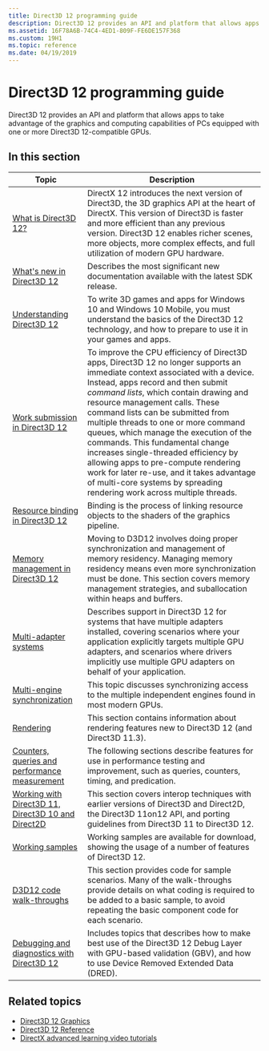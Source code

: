 ```yaml
---
title: Direct3D 12 programming guide
description: Direct3D 12 provides an API and platform that allows apps to take advantage of the graphics and computing capabilities of PCs equipped with one or more Direct3D 12-compatible GPUs.
ms.assetid: 16F78A6B-74C4-4ED1-809F-FE6DE157F368
ms.custom: 19H1
ms.topic: reference
ms.date: 04/19/2019
---
```


# Direct3D 12 programming guide

Direct3D 12 provides an API and platform that allows apps to take advantage of the graphics and computing capabilities of PCs equipped with one or more Direct3D 12-compatible GPUs.

## In this section

| Topic | Description |
|-|-|
| [What is Direct3D 12?](what-is-directx-12-.md) | DirectX 12 introduces the next version of Direct3D, the 3D graphics API at the heart of DirectX. This version of Direct3D is faster and more efficient than any previous version. Direct3D 12 enables richer scenes, more objects, more complex effects, and full utilization of modern GPU hardware.  |
| [What's new in Direct3D 12](new-releases.md) | Describes the most significant new documentation available with the latest SDK release. |
| [Understanding Direct3D 12](directx-12-getting-started.md) | To write 3D games and apps for Windows 10 and Windows 10 Mobile, you must understand the basics of the Direct3D 12 technology, and how to prepare to use it in your games and apps. |
| [Work submission in Direct3D 12](command-queues-and-command-lists.md) | To improve the CPU efficiency of Direct3D apps, Direct3D 12 no longer supports an immediate context associated with a device. Instead, apps record and then submit *command lists*, which contain drawing and resource management calls. These command lists can be submitted from multiple threads to one or more command queues, which manage the execution of the commands. This fundamental change increases single-threaded efficiency by allowing apps to pre-compute rendering work for later re-use, and it takes advantage of multi-core systems by spreading rendering work across multiple threads.  |
| [Resource binding in Direct3D 12](resource-binding.md) | Binding is the process of linking resource objects to the shaders of the graphics pipeline.  |
| [Memory management in Direct3D 12](memory-management.md) | Moving to D3D12 involves doing proper synchronization and management of memory residency. Managing memory residency means even more synchronization must be done. This section covers memory management strategies, and suballocation within heaps and buffers.  |
| [Multi-adapter systems](multi-engine.md) | Describes support in Direct3D 12 for systems that have multiple adapters installed, covering scenarios where your application explicitly targets multiple GPU adapters, and scenarios where drivers implicitly use multiple GPU adapters on behalf of your application. |
| [Multi-engine synchronization](user-mode-heap-synchronization.md) | This topic discusses synchronizing access to the multiple independent engines found in most modern GPUs. |
| [Rendering](rendering.md) | This section contains information about rendering features new to Direct3D 12 (and Direct3D 11.3). |
| [Counters, queries and performance measurement](performance-measurement.md) | The following sections describe features for use in performance testing and improvement, such as queries, counters, timing, and predication. |
| [Working with Direct3D 11, Direct3D 10 and Direct2D](direct3d-12-interop.md) | This section covers interop techniques with earlier versions of Direct3D and Direct2D, the Direct3D 11on12 API, and porting guidelines from Direct3D 11 to Direct3D 12. |
| [Working samples](working-samples.md) | Working samples are available for download, showing the usage of a number of features of Direct3D 12. |
| [D3D12 code walk-throughs](d3d12-code-walk-throughs.md) | This section provides code for sample scenarios. Many of the walk-throughs provide details on what coding is required to be added to a basic sample, to avoid repeating the basic component code for each scenario. |
| [Debugging and diagnostics with Direct3D 12](understanding-the-d3d12-debug-layer.md) | Includes topics that describes how to make best use of the Direct3D 12 Debug Layer with GPU-based validation (GBV), and how to use Device Removed Extended Data (DRED). |

## Related topics

* [Direct3D 12 Graphics](direct3d-12-graphics.md)
* [Direct3D 12 Reference](direct3d-12-reference.md)
* [DirectX advanced learning video tutorials](https://www.youtube.com/channel/UCiaX2B8XiXR70jaN7NK-FpA)
